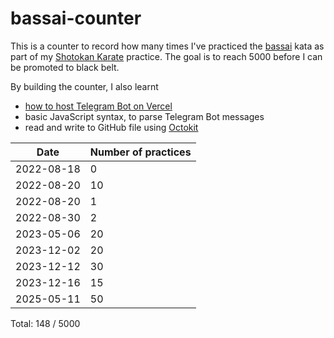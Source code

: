 # bassai-counter

This is a counter to record how many times I've practiced the [bassai](https://www.youtube.com/watch?v=tXPZFarJMh0) kata as part of my [Shotokan Karate](https://ska.org/) practice. The goal is to reach 5000 before I can be promoted to black belt. 

By building the counter, I also learnt 
- [how to host Telegram Bot on Vercel](https://www.marclittlemore.com/serverless-telegram-chatbot-vercel/)
- basic JavaScript syntax, to parse Telegram Bot messages
- read and write to GitHub file using [Octokit](https://github.com/octokit/core.js/)

| Date | Number of practices |
| ------------- | ------------- |
| 2022-08-18  | 0 |
| 2022-08-20 | 10 |
| 2022-08-20 | 1 |
| 2022-08-30 | 2 |
| 2023-05-06 | 20 |
| 2023-12-02 | 20 |
| 2023-12-12 | 30 |
| 2023-12-16 | 15 |
| 2025-05-11 | 50 |

Total: 148 / 5000
